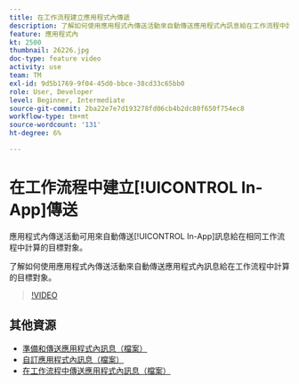 ```yaml
---
title: 在工作流程建立應用程式內傳遞
description: 了解如何使用應用程式內傳送活動來自動傳送應用程式內訊息給在工作流程中計算的目標對象。
feature: 應用程式內
kt: 2500
thumbnail: 26226.jpg
doc-type: feature video
activity: use
team: TM
exl-id: 9d5b1769-9f04-45d0-bbce-38cd33c65bb0
role: User, Developer
level: Beginner, Intermediate
source-git-commit: 2ba22e7e7d193278fd06cb4b2dc80f650f754ec8
workflow-type: tm+mt
source-wordcount: '131'
ht-degree: 6%

---
```


# 在工作流程中建立[!UICONTROL In-App]傳送

應用程式內傳送活動可用來自動傳送[!UICONTROL In-App]訊息給在相同工作流程中計算的目標對象。

了解如何使用應用程式內傳送活動來自動傳送應用程式內訊息給在工作流程中計算的目標對象。

>[!VIDEO](https://video.tv.adobe.com/v/26226?quality=12)

## 其他資源

* [準備和傳送應用程式內訊息（檔案）](https://experienceleague.adobe.com/docs/campaign-standard/using/communication-channels/in-app-messaging/preparing-and-sending-an-in-app-message.html?lang=en)
* [自訂應用程式內訊息（檔案）](https://experienceleague.adobe.com/docs/campaign-standard/using/communication-channels/in-app-messaging/customizing-an-in-app-message.html?lang=en)
* [在工作流程中傳送應用程式內訊息（檔案）](https://experienceleague.adobe.com/docs/campaign-standard/using/managing-processes-and-data/channel-activities/in-app-delivery.html?lang=en)
